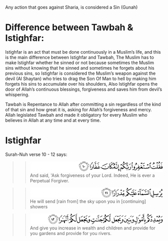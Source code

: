 Any action that goes against Sharia, is considered a Sin (Gunah)

Difference between Tawbah & Istighfar:
======================================
Istighfar is an act that must be done continuously in a Muslim’s life, and this is the main difference between Istighfar and Tawbah, The Muslim has to make Istighfar whether he sinned or not because sometimes the Muslim sins without knowing that he sinned and sometimes he forgets about his previous sins, so Istighfar is considered the Muslim’s weapon against the devil (Al Shaytan) who tries to drag the Son Of Man to hell by making him forgets his sins to accumulate over his shoulders, Also Istighfar opens the door of Allah’s continuous blessings, forgiveness and saves him from devil’s whispering.

Tawbah is Repentance to Allah after committing a sin regardless of the kind of that sin and how great it is, asking for Allah’s forgiveness and mercy.
Allah legislated Tawbah and made it obligatory for every Muslim who believes in Allah at any time and at every time.

Istighfar
=========
Surah-Nuh verse 10 - 12 says:

>> ![71:10](https://github.com/shamhub/islam/blob/main/repentance/image.png?raw=true)  
   And said, 'Ask forgiveness of your Lord. Indeed, He is ever a Perpetual Forgiver.

>> ![71:11](https://github.com/shamhub/islam/blob/main/repentance/image-1.png?raw=true) 
   He will send [rain from] the sky upon you in [continuing] showers

>> ![71:12](https://github.com/shamhub/islam/blob/main/repentance/image-2.png?raw=true) 
   And give you increase in wealth and children and provide for you gardens and provide for you rivers.

